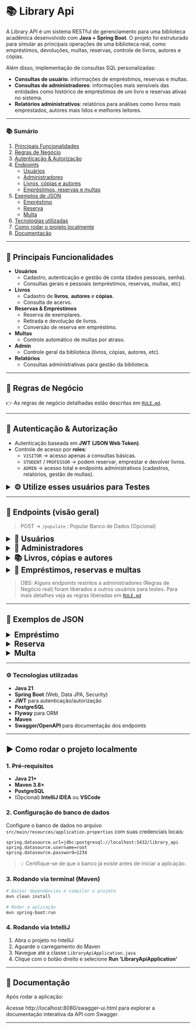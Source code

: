 # 📚 Library Api

A Library API é um sistema RESTful de gerenciamento para uma biblioteca acadêmica desenvolvido com **Java + Spring Boot**.
O projeto foi estruturado para simular as principais operações de uma biblioteca real, como empréstimos, devoluções, multas, reservas, controle de livros, autores e cópias.

Além disso, implementação de consultas SQL personalizadas:
-  **Consultas de usuário**: informações de empréstimos, reservas e multas.
-  **Consultas de administradores**: informações mais sensíveis das entidades como histórico de empréstimos de um livro e reservas ativas no sistema.
-  **Relatórios administrativos**: relatórios para análises como livros mais emprestados, autores mais lidos e melhores leitores.

---

### 📚 Sumário

1. [Principais Funcionalidades](#-principais-funcionalidades)
2. [Regras de Negócio](#-regras-de-negócio)
3. [Autenticação & Autorização](#-autenticação--autorização)
4. [Endpoints](#-endpoints-visão-geral)
   - [Usuários](#usuários)
   - [Administradores](#administradores)
   - [Livros, cópias e autores](#livros-cópias-e-autores)
   - [Empréstimos, reservas e multas](#empréstimos-reservas-e-multas)
5. [Exemplos de JSON](#-exemplos-de-json)
   - [Empréstimo](#empréstimo)
   - [Reserva](#reserva)
   - [Multa](#multa)
6. [Tecnologias utilizadas](#-tecnologias-utilizadas)
7. [Como rodar o projeto localmente](#️-como-rodar-o-projeto-localmente)
8. [Documentação](#-documentação)

--- 
## 📌 Principais Funcionalidades

- **Usuários**
  - Cadastro, autenticação e gestão de conta (dados pessoais, senha).
  - Consultas gerais e pessoais (empréstimos, reservas, multas, etc)
- **Livros**
  - Cadastro de **livros**, **autores** e **cópias**.
  - Consulta de acervo.
- **Reservas & Empréstimos**
  - Reserva de exemplares.
  - Retirada e devolução de livros.
  - Conversão de reserva em empréstimo.
- **Multas**
  - Controle automático de multas por atraso.
- **Admin**
  - Controle geral da biblioteca (livros, cópias, autores, etc).
- **Relatórios**
  - Consultas administrativas para gestão da biblioteca.

---

## 📘 Regras de Negócio

 👉 As regras de negócio detalhadas estão descritas em [`RULE.md`](./RULE.md).

---

## 🔑 Autenticação & Autorização

- Autenticação baseada em **JWT (JSON Web Token)**.
- Controle de acesso por **roles**:
  - `VISITOR` → acesso apenas a consultas básicas.
  - `STUDENT` / `PROFESSOR` → podem reservar, emprestar e devolver livros.
  - `ADMIN` → acesso total e endpoints administrativos (cadastros, relatórios, gestão de multas).

<details>
<summary style="font-size: 1.5em;"><strong>⚙️ Utilize esses usuários para Testes</strong></summary>

##### Admin:
```json
{
  "email":"admin@email.com",
  "password":"admin123"
}
```

##### Student (Estudante):
```json
{
  "email":"student@email.com",
  "password":"student1"
}
```

##### Professor:
```json
{
  "email":"professor@email.com",
  "password":"professor1"
}
```

</details>

---
## 📡 Endpoints (visão geral)

> POST -> `/populate` : Popular Banco de Dados (Opcional)

<details>
<summary style="font-size: 1.5em;"><strong>👤 Usuários</strong></summary>

| Método         | Endpoint                      | Descrição                                      |
|----------------|-------------------------------|------------------------------------------------|
| POST           | `/users/register`             | Cadastra um novo usuário                       |
| POST           | `/auth/login`                 | Realiza login e retorna token (JWT)            |
| GET            | `/users`                      | Consultar dados do usuário logado              |
| PUT            | `/users/password`             | Atualiza senha                                 |
| **Consultas:** |                               |                                                |
| GET            | `/users/loans`                | Busca histórico de empréstimos                 |
| GET            | `/users/loans/actives`        | Lista empréstimos ativos                       |
| GET            | `/users/reservations/actives` | Lista reservas ativas ou prontas para retirada |
| GET            | `/users/fines/unpaid`         | Lista multas não pagas                         |

</details>

<details>
<summary style="font-size: 1.5em;"><strong>👤 Administradores</strong></summary>

| Método          | Endpoint                       | Descrição                           |
|-----------------|--------------------------------|-------------------------------------|
| GET             | `/admin/users`                 | Lista todos os usuários ativos      |
| GET             | `/admin/loans`                 | Lista todos os empréstimos          |
| GET             | `admin/reservations`           | Lista todas as reservas             |
| **Relatórios:** |                                |                                     |
| GET             | `/reports/books/top`           | Lista os livros mais emprestados    |
| GET             | `/reports/users/top`           | Lista usuários com mais empréstimos |
| GET             | `/reports/books/availability`  | Lista disponibilidade dos livros    |
| GET             | `/reports/users/fines/top`     | Lista usuários com mais multas      |   

</details>


<details>
<summary style="font-size: 1.5em;"><strong>📚 Livros, cópias e autores</strong></summary>

##### POST, PUT e DELETE limitado ao `admin`

| Método | Endpoint             | Descrição                      |
|--------|----------------------|--------------------------------|
| POST   | `/admin/books`       | Registra Livro                 |
| POST   | `/admin/authors`     | Registrar Autor                |
| POST   | `/admin/bookCopies`  | Registrar Cópia de Livro       |
| DELETE | `/admin/books`       | Desativar Livro                |
| DELETE | `/admin/bookCopies`  | Desativar Livro                |
| GET    | `/books`             | Lista todos os livros          |
| GET    | `/books/{bookId}`    | Busca detalhamento de um livro |
| GET    | `/authors/{autorId}` | Busca detalhamento de um autor |

</details>


<details>
<summary style="font-size: 1.5em;"><strong>📑 Empréstimos, reservas e multas</strong></summary>

| Método | Endpoint                          | Descrição                 |
|--------|-----------------------------------|---------------------------|
| POST   | `/loans`                          | Cria um empréstimo        |
| PATCH  | `/loans/{loanId}/return`          | Retornar livro emprestado |
| PATCH  | `/loans/{loanId}/renew`           | Renova um empréstimo      |
| POST   | `/reservations`                   | Cria uma reserva          |
| PATCH  | `/reservations/{reservId}/pickup` | Retirar livro reservado   |
| DELETE | `/reservations/{reservId}`        | Cancela uma reserva       |
| PATCH  | `/fines/{fineId}/paid`            | Quitar multa              |

</details>

> OBS: Alguns endpoints restritos a administradores (Regras de Negócio real) foram liberados a outros usuários para testes. Para mais detalhes veja as regras liberadas em [`RULE.md`](./RULE.md)

---
## 📄 Exemplos de JSON

<details>
<summary style="font-size: 1.5em;"><strong>Empréstimo</strong></summary>

##### request:
```json
{
  "userId":"12",
  "bookCopyInventoryCode":"WS-H-1603-003"
}
```
##### response:
```json
{
  "loanId": 91,
  "userName": "João Ricardo",
  "titleBook": "Hamlet",
  "copy": "WS-H-1603-003",
  "loanDate": "2025-09-22",
  "dueDate": "2025-10-22",
  "returnDate": null,
  "status": "ACTIVE",
  "renewals": 0
}
```
</details>


<details>
<summary style="font-size: 1.5em;"><strong>Reserva</strong></summary>

##### request:
```json
{
  "bookId":"12"
}
```
##### response:
```json
{
  "reservationId": 11,
  "userId": 12,
  "name": "João Ricardo",
  "bookId": 12,
  "title": "Crime e Castigo",
  "reservationDate": "2025-09-22T16:39:38.9268386",
  "expiredDate": null,
  "status": "ACTIVE"
}
```
</details>

<details>
<summary style="font-size: 1.5em;"><strong>Multa</strong></summary>

```json
{
  "fineId": 15,
  "username": "Beatriz Martins",
  "amount": 5.00,
  "issuedDate": "2025-09-20",
  "paid": true,
  "loan": {
    "loanId": 81,
    "bookTitle": "A Hora da Estrela",
    "inventoryCode": "CL-HE-1977-002",
    "loanDate": "2025-09-20",
    "dueDate": "2025-09-15",
    "returnDate": "2025-09-20",
    "loanStatus": "RETURNED",
    "renewals": 0
  }
}
```
</details>

--- 
### ⚙️ Tecnologias utilizadas

* **Java 21**
* **Spring Boot** (Web, Data JPA, Security)
* **JWT** para autenticação/autorização
* **PostgreSQL**
* **Flyway** para ORM
* **Maven**
* **Swagger/OpenAPI** para documentação dos endpoints
---

## ▶️ Como rodar o projeto localmente

### 1. Pré-requisitos

- **Java 21+**
- **Maven 3.8+**
- **PostgreSQL**
- (Opcional) **IntelliJ IDEA** ou **VSCode**

### 2. Configuração do banco de dados

Configure o banco de dados no arquivo `src/main/resources/application.properties` com suas credenciais locais:

```properties
spring.datasource.url=jdbc:postgresql://localhost:5432/library_api
spring.datasource.username=root
spring.datasource.password=1234
```

> 💡 Certifique-se de que o banco já existe antes de iniciar a aplicação.

### 3. Rodando via terminal (Maven)

```bash
# Baixar dependências e compilar o projeto
mvn clean install

# Rodar a aplicação
mvn spring-boot:run
```

### 4. Rodando via IntelliJ

1. Abra o projeto no IntelliJ
2. Aguarde o carregamento do Maven
3. Navegue até a classe `LibraryApiApplication.java`
4. Clique com o botão direito e selecione **Run 'LibraryApiApplication'**


---
## 📄 Documentação

Após rodar a aplicação:

Acesse http://localhost:8080/swagger-ui.html para explorar a documentação interativa da API com Swagger.

---


